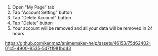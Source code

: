 1. Open "My Page" tab
2. Tap "Account Setting" button
3. Tap "Delete Account" button
4. Tap "Delete" button
5. Your account will be removed and all your data will be removed in 24 hours

https://github.com/kenmaz/animemaker-help/assets/46153/75d62402-01c5-4900-9535-5d7f1981bd43
